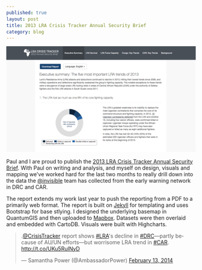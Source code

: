 ```yaml
---
published: true
layout: post
title: 2013 LRA Crisis Tracker Annual Security Brief
category: blog
---
```


<a href="http://reports.lracrisistracker.com/en/annual-2013">
  <img class="post-image" src="/images/annual-2014.png">
</a>

Paul and I are proud to publish the [2013 LRA Crisis Tracker Annual Security Brief](http://reports.lracrisistracker.com/en/annual-2013). With Paul on writing and analysis, and myself on design, visuals and mapping we've worked hard for the last two months to really drill down into the data the [@invisible](http://twitter.com/invisible) team has collected from the early warning network in DRC and CAR.

The report extends my work last year to push the reporting from a PDF to a primarily web format. The report is built on [Jekyll](http://http://jekyllrb.com/) for templating and uses Bootstrap for base stlying. I designed the underlying basemap in QuantumGIS and then uploaded to [Mapbox](http://mapbox.com). Datasets were then overlaid and embedded with CartoDB. Visuals were built with Highcharts.

<div class="tweet">
  <blockquote class="twitter-tweet" lang="en"><p>.<a href="https://twitter.com/CrisisTracker">@CrisisTracker</a> report shows <a href="https://twitter.com/search?q=%23LRA&amp;src=hash">#LRA</a>&#39;s decline in <a href="https://twitter.com/search?q=%23DRC&amp;src=hash">#DRC</a>—partly because of AU/UN efforts—but worrisome LRA trend in <a href="https://twitter.com/search?q=%23CAR&amp;src=hash">#CAR</a>. <a href="http://t.co/UKu5RuINyD">http://t.co/UKu5RuINyD</a></p>&mdash; Samantha Power (@AmbassadorPower) <a href="https://twitter.com/AmbassadorPower/statuses/433996932466212864">February 13, 2014</a></blockquote>
  <script async src="//platform.twitter.com/widgets.js" charset="utf-8"></script>
</div>